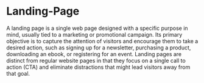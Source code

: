 # Landing-Page
A landing page is a single web page designed with a specific purpose in mind, usually tied to a marketing or promotional campaign. Its primary objective is to capture the attention of visitors and encourage them to take a desired action, such as signing up for a newsletter, purchasing a product, downloading an ebook, or registering for an event. Landing pages are distinct from regular website pages in that they focus on a single call to action (CTA) and eliminate distractions that might lead visitors away from that goal.
